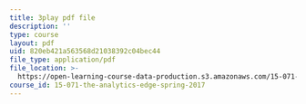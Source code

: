 ```yaml
---
title: 3play pdf file
description: ''
type: course
layout: pdf
uid: 820eb421a563568d21038392c04bec44
file_type: application/pdf
file_location: >-
  https://open-learning-course-data-production.s3.amazonaws.com/15-071-the-analytics-edge-spring-2017/820eb421a563568d21038392c04bec44_xglWbWk_swE.pdf
course_id: 15-071-the-analytics-edge-spring-2017
---
```

